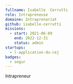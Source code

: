 ```yaml
---
fullname: Isabelle  Cerrutti
role: Intrapreneuse
domaine: Intraprenariat
github: isabelle-cerrutti
missions:
  - start: 2021-06-09
    end: 2022-12-31
    status: admin
startups:
  - l-application-du-cej
badges:
  - segur
---
```


Intrapreneur 
